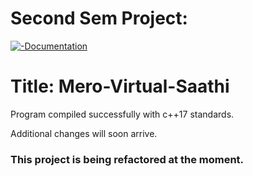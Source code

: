 # Second Sem Project:
[![-Documentation](https://img.shields.io/badge/Documentation-Files-blue)](https://github.com/iceman404/Mero-Virtual-Saathi/tree/main/Documentation)


# Title: Mero-Virtual-Saathi



Program compiled successfully with c++17 standards.

Additional changes will soon arrive.

### This project is being refactored at the moment.
